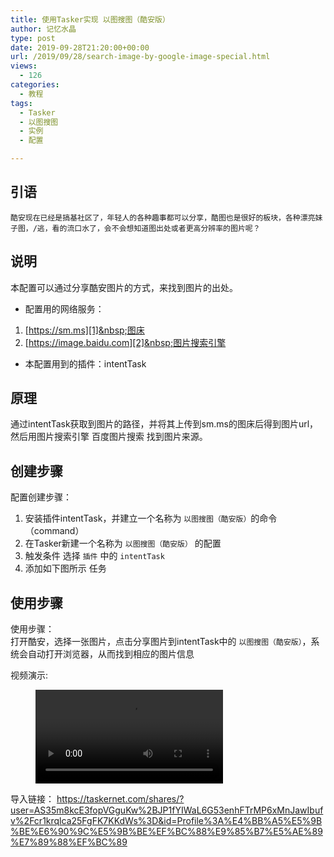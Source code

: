 ```yaml
---
title: 使用Tasker实现 以图搜图（酷安版）
author: 记忆水晶
type: post
date: 2019-09-28T21:20:00+00:00
url: /2019/09/28/search-image-by-google-image-special.html
views:
  - 126
categories:
  - 教程
tags:
  - Tasker
  - 以图搜图
  - 实例
  - 配置

---
```

## 引语


    酷安现在已经是搞基社区了，年轻人的各种趣事都可以分享，酷图也是很好的板块，各种漂亮妹子图，/逃，看的流口水了，会不会想知道图出处或者更高分辨率的图片呢？


## 说明

本配置可以通过分享酷安图片的方式，来找到图片的出处。

  * 配置用的网络服务：

  1. [https://sm.ms][1]&nbsp;图床
  2. [https://image.baidu.com][2]&nbsp;图片搜索引擎

  * 本配置用到的插件：intentTask

## 原理

通过intentTask获取到图片的路径，并将其上传到sm.ms的图床后得到图片url，然后用图片搜索引擎 百度图片搜索 找到图片来源。

## 创建步骤

配置创建步骤：

  1. 安装插件intentTask，并建立一个名称为&nbsp;`以图搜图（酷安版）`的命令（command）
  2. 在Tasker新建一个名称为&nbsp;`以图搜图（酷安版）`&nbsp;的配置
  3. 触发条件 选择&nbsp;`插件`&nbsp;中的&nbsp;`intentTask`
  4. 添加如下图所示 任务

## 使用步骤

使用步骤：  
打开酷安，选择一张图片，点击分享图片到intentTask中的&nbsp;`以图搜图（酷安版）`，系统会自动打开浏览器，从而找到相应的图片信息

视频演示:<figure class="wp-block-video"><video controls src="https://ishare-cf.oss-cn-hongkong.aliyuncs.com/2019/10/%E4%BB%A5%E5%9B%BE%E6%90%9C%E5%9B%BE%E6%BC%94%E7%A4%BA%E8%A7%86%E9%A2%91.mp4"></video></figure> 

导入链接： <a rel="noreferrer noopener" href="https://taskernet.com/shares/?user=AS35m8kcE3fopVGguKw%2BJP1fYIWaL6G53enhFTrMP6xMnJawIbufv%2Fcr1krqlca25FgFK7KKdWs%3D&id=Profile%3A%E4%BB%A5%E5%9B%BE%E6%90%9C%E5%9B%BE%EF%BC%88%E9%85%B7%E5%AE%89%E7%89%88%EF%BC%89" target="_blank">https://taskernet.com/shares/?user=AS35m8kcE3fopVGguKw%2BJP1fYIWaL6G53enhFTrMP6xMnJawIbufv%2Fcr1krqlca25FgFK7KKdWs%3D&id=Profile%3A%E4%BB%A5%E5%9B%BE%E6%90%9C%E5%9B%BE%EF%BC%88%E9%85%B7%E5%AE%89%E7%89%88%EF%BC%89</a>

[1]: https://sm.ms/
[2]: https://image.baidu.com/